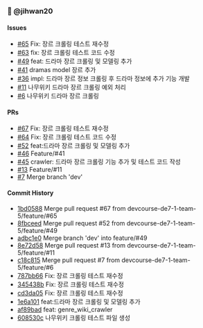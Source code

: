### 👤 @jihwan20

#### Issues

- [#65](https://github.com/devcourse-de7-1-team-5/backend/issues/65) Fix: 장르 크롤링 테스트 재수정
- [#63](https://github.com/devcourse-de7-1-team-5/backend/issues/63) fix: 장르 크롤링 테스트 코드 수정
- [#49](https://github.com/devcourse-de7-1-team-5/backend/issues/49) feat: 드라마 장르 크롤링 및 모델링 추가
- [#41](https://github.com/devcourse-de7-1-team-5/backend/issues/41) dramas model 장르 추가
- [#36](https://github.com/devcourse-de7-1-team-5/backend/issues/36) impl: 드라마 장르 정보 크롤링 후 드라마 정보에
  추가 기능 개발
- [#11](https://github.com/devcourse-de7-1-team-5/backend/issues/11) 나무위키 드라마 장르 크롤링 예외 처리
- [#6](https://github.com/devcourse-de7-1-team-5/backend/issues/6) 나무위키 드라마 장르 크롤링

#### PRs

- [#67](https://github.com/devcourse-de7-1-team-5/backend/pull/67) Fix: 장르 크롤링 테스트 재수정
- [#64](https://github.com/devcourse-de7-1-team-5/backend/pull/64) Fix: 장르 크롤링 테스트 코드 수정
- [#52](https://github.com/devcourse-de7-1-team-5/backend/pull/52) feat:드라마 장르 크롤링 및 모델링 추가
- [#46](https://github.com/devcourse-de7-1-team-5/backend/pull/46) Feature/#41
- [#45](https://github.com/devcourse-de7-1-team-5/backend/pull/45) crawler: 드라마 장르 크롤링 기능 추가 및 테스트
  코드 작성
- [#13](https://github.com/devcourse-de7-1-team-5/backend/pull/13) Feature/#11
- [#7](https://github.com/devcourse-de7-1-team-5/backend/pull/7) Merge branch 'dev'

#### Commit History

- [1bd0588](https://github.com/devcourse-de7-1-team-5/backend/commit/1bd058859946268216dfed646edc3bba686d9d1c)
  Merge pull request #67 from devcourse-de7-1-team-5/feature/#65
- [8fbceed](https://github.com/devcourse-de7-1-team-5/backend/commit/8fbceedf11186b1481b46511917e75da3bab5d93)
  Merge pull request #52 from devcourse-de7-1-team-5/feature/#49
- [adbc1e0](https://github.com/devcourse-de7-1-team-5/backend/commit/adbc1e0ae6d7c4e527d88fdef492590d1185ff33)
  Merge branch 'dev' into feature/#49
- [8e72d58](https://github.com/devcourse-de7-1-team-5/backend/commit/8e72d58cc554da711befdbe72072839fae76a0b0)
  Merge pull request #13 from devcourse-de7-1-team-5/feature/#11
- [c18c815](https://github.com/devcourse-de7-1-team-5/backend/commit/c18c815eb0780f397d855ddcc39d0ecd01e50cd4)
  Merge pull request #7 from devcourse-de7-1-team-5/feature/#6
- [787bb66](https://github.com/devcourse-de7-1-team-5/backend/commit/787bb660008691715cbbbc7c99e3b96bf873e2c2)
  Fix: 장르 크롤링 테스트 재수정
- [345438b](https://github.com/devcourse-de7-1-team-5/backend/commit/345438bb37c039bb94c25009e837e1ce28129aa5)
  Fix: 장르 크롤링 테스트 재수정
- [cd3da05](https://github.com/devcourse-de7-1-team-5/backend/commit/cd3da05fab3bc21374640b3ae5f2b22a2b4b975c)
  Fix: 장르 크롤링 테스트 재수정
- [1e6a101](https://github.com/devcourse-de7-1-team-5/backend/commit/1e6a101ea8aa808edbe07e667203ce92f6d593df)
  feat:드라마 장르 크롤링 및 모델링 추가
- [af89bad](https://github.com/devcourse-de7-1-team-5/backend/commit/af89bad344310ffcee14c869c4eb530d37c620e7)
  feat: genre_wiki_crawler
- [608530c](https://github.com/devcourse-de7-1-team-5/backend/commit/608530ce5d1fa05252face9f146b98638a5652bd)
  나무위키 크롤링 테스트 파일 생성
